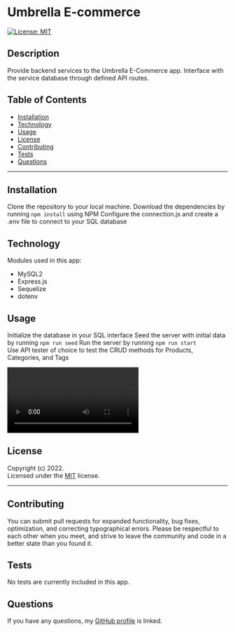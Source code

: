 # Umbrella E-commerce

[![License: MIT](https://img.shields.io/badge/License-MIT-yellow.svg)](https://opensource.org/licenses/MIT)

## Description

Provide backend services to the Umbrella E-Commerce app. Interface with the service database through defined API routes.

## Table of Contents

- [Installation](#installation)
- [Technology](#technology)
- [Usage](#usage)
- [License](#license)
- [Contributing](#contributing)
- [Tests](#tests)
- [Questions](#questions)

---

## Installation

Clone the repository to your local machine.
Download the dependencies by running `npm install` using NPM
Configure the connection.js and create a .env file to connect to your SQL database

## Technology

Modules used in this app:

- MySQL2
- Express.js
- Sequelize
- dotenv

## Usage

Initialize the database in your SQL interface
Seed the server with initial data by running `npm run seed`
Run the server by running `npm run start`  
Use API tester of choice to test the CRUD methods for Products, Categories, and Tags

<video class="tab" controls>Your browser does not support the &lt;video&gt; tag.

  <source src="assets/video/UmbrellaEcommerceBackendDemo.mp4"/>
</video>

## License

Copyright (c) 2022.  
Licensed under the [MIT](https://mit-license.org/) license.

---

## Contributing

You can submit pull requests for expanded functionality, bug fixes, optimization, and correcting typographical errors. Please be respectful to each other when you meet, and strive to leave the community and code in a better state than you found it.

## Tests

No tests are currently included in this app.

## Questions

If you have any questions, my <a href="https://github.com/SrGiovanni">GitHub profile</a> is linked.
